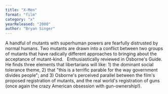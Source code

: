 ```yaml
---
title: "X-Men"
format: "film"
category: "x"
yearReleased: "2000"
author: "Bryan Singer"
---
```

A handful of mutants with superhuman powers  are fearfully distrusted by normal humans. Two mutants are drawn  into a conflict between two groups of mutants that have radically  different approaches to bringing about the acceptance of  mutant-kind.
 
Enthusiastically reviewed in Osborne's  Guide. He finds three elements  that libertarians will like: 1) the dominant social tolerance theme,  2) that "this is a terrific parable for the way government divides  people"; and 3) Osborne's perceived parallel between the film's  proposed registration of mutants, and the real world's registration  of guns (once again the crazy American obsession with  gun-ownership!).